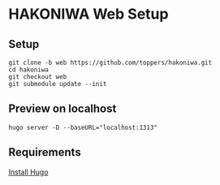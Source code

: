 # HAKONIWA Web Setup

## Setup

    git clone -b web https://github.com/toppers/hakoniwa.git
    cd hakoniwa
    git checkout web
    git submodule update --init

## Preview on localhost

    hugo server -D --baseURL="localhost:1313"

## Requirements

[Install Hugo](https://gohugo.io/getting-started/installing/)

